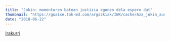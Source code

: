 ```yaml
---
title: "Jokin: momenturen batean justizia egonen dela espero dut"
thumbnail: "https://guaixe.tok-md.com/argazkiak/IWK/cache/Aza_jokin_aurpegia_content.jpg"
date: "2018-06-22"
---
```

[Irakurri](https://guaixe.eus/altsasu/1529591987019-jokin-momenturen-batean-justizia-egonen-dela-espero-dut)
